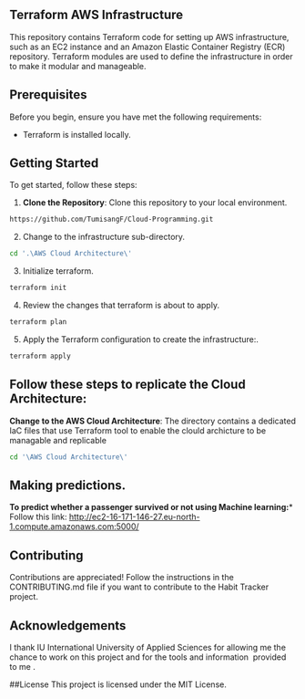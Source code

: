 ## Terraform AWS Infrastructure
This repository contains Terraform code for setting up AWS infrastructure, such as an EC2 instance and an Amazon Elastic Container Registry (ECR) repository. Terraform modules are used to define the infrastructure in order to make it modular and manageable.

## Prerequisites
Before you begin, ensure you have met the following requirements:

* Terraform is installed locally.

## Getting Started
To get started, follow these steps:


1. **Clone the Repository**: Clone this repository to your local environment.
   
```bash
https://github.com/TumisangF/Cloud-Programming.git
```
2. Change to the infrastructure sub-directory.

```bash
cd '.\AWS Cloud Architecture\'
```

3. Initialize terraform.

```bash
terraform init
```

4. Review the changes that terraform is about to apply.

```bash
terraform plan
```

5. Apply the Terraform configuration to create the infrastructure:.

```bash
terraform apply
```

## Follow these steps to replicate the Cloud Architecture:

**Change to the AWS Cloud Architecture**:
   The directory contains a dedicated IaC files that use Terraform tool to enable the clould archicture to be managable and replicable
```bash
cd '\AWS Cloud Architecture\'
```

## Making predictions.
**To predict whether a passenger survived or not using Machine learning:***
Follow this link: http://ec2-16-171-146-27.eu-north-1.compute.amazonaws.com:5000/


## Contributing

Contributions are appreciated! Follow the instructions in the CONTRIBUTING.md file if you want to contribute to the Habit Tracker project.

## Acknowledgements

I thank IU International University of Applied Sciences for allowing me the chance to work on this project and for the tools and information  provided to me .

##License
This project is licensed under the MIT License.


